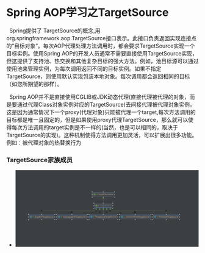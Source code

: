 # Spring AOP学习之TargetSource
&nbsp;&nbsp;Spring提供了 TargetSource的概念,用org.springframework.aop.TargetSource接口表示。此接口负责返回实现连接点的“目标对象”。每次AOP代理处理方法调用时，都会要求TargetSource实现一个目标实例。使用Spring AOP的开发人员通常不需要直接使用TargetSource实现，但这提供了支持池、热交换和其他复杂目标的强大方法。例如，池目标源可以通过使用池来管理实例，为每次调用返回不同的目标实例。如果不指定TargetSource，则使用默认实现包装本地对象。每次调用都会返回相同的目标（如您所期望的那样）。

&nbsp;&nbsp;Spring AOP并不是直接使用CGLIB或JDK动态代理(直接代理被代理的对象，而是要通过代理Class对象实例对应的TargetSource)去间接代理被代理对象实例，这是因为通常情况下一个proxy(代理对象)只能被代理一个target,每次方法调用的目标都是唯一且固定的，但是如果使用proxy代理TargetSource，那么就可以使得每次方法调用的target实例是不一样的(当然，也是可以相同的，取决于TargetSource的实现)。这种机制使得方法调用更加灵活，可以扩展出很多功能。例如：被代理对象的热替换行为
### TargetSource家族成员
+ <img src="./pics/TargetSource_20210111231839.png"/>